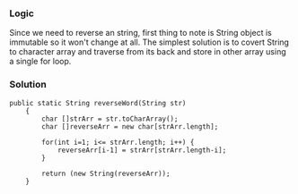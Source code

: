 ### Logic 
Since we need to reverse an string, first thing to note is String object is immutable so it won't change at all. The simplest solution is to covert String to character array and traverse from its back and store in other array using a single for loop.

### Solution

```
public static String reverseWord(String str)
    {
        char []strArr = str.toCharArray();
        char []reverseArr = new char[strArr.length];
        
        for(int i=1; i<= strArr.length; i++) {
            reverseArr[i-1] = strArr[strArr.length-i];
        }
        
        return (new String(reverseArr));
    }
```